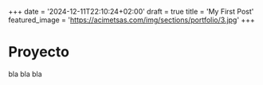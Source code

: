 +++
date = '2024-12-11T22:10:24+02:00'
draft = true
title = 'My First Post'
featured_image = 'https://acimetsas.com/img/sections/portfolio/3.jpg'
+++

# Proyecto

bla bla bla

